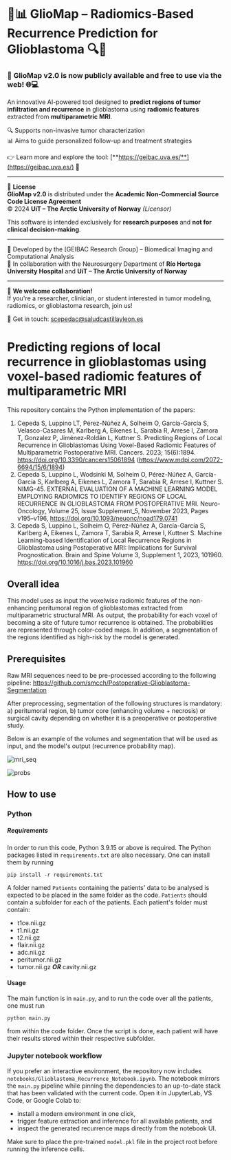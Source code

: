 # 🧠📊 **GlioMap – Radiomics-Based Recurrence Prediction for Glioblastoma** 🔍🧬

### 🚀 **GlioMap v2.0** is now publicly available and free to use via the web! 🌐💻

An innovative AI-powered tool designed to **predict regions of tumor infiltration and recurrence** in glioblastoma using **radiomic features** extracted from **multiparametric MRI**.

🔍 Supports non-invasive tumor characterization  
📊 Aims to guide personalized follow-up and treatment strategies

👉 Learn more and explore the tool: [**https://geibac.uva.es/**](https://geibac.uva.es/) 🔗

---

🔐 **License**  
**GlioMap v2.0** is distributed under the **Academic Non-Commercial Source Code License Agreement**  
© 2024 **UiT – The Arctic University of Norway** *(Licensor)*

This software is intended exclusively for **research purposes** and **not for clinical decision-making**.

---

🧠 Developed by the [GEIBAC Research Group] – Biomedical Imaging and Computational Analysis  
🏥 In collaboration with the Neurosurgery Department of **Río Hortega University Hospital** and **UiT – The Arctic University of Norway**

---

💬 **We welcome collaboration!**  
If you're a researcher, clinician, or student interested in tumor modeling, radiomics, or glioblastoma research, join us!

📧 Get in touch: [scepedac@saludcastillayleon.es](scepedac@saludcastillayleon.e)



# Predicting regions of local recurrence in glioblastomas using voxel-based radiomic features of multiparametric MRI

This repository contains the Python implementation of the papers: 
1) Cepeda S, Luppino LT, Pérez-Núñez A, Solheim O, García-García S, Velasco-Casares M, Karlberg A, Eikenes L, Sarabia R, Arrese I, Zamora T, Gonzalez P, Jiménez-Roldán L, Kuttner S. Predicting Regions of Local Recurrence in Glioblastomas Using Voxel-Based Radiomic Features of Multiparametric Postoperative MRI. Cancers. 2023; 15(6):1894. https://doi.org/10.3390/cancers15061894 (https://www.mdpi.com/2072-6694/15/6/1894)
2) Cepeda S, Luppino L, Wodsinki M, Solheim O, Pérez-Núñez A, García-García S, Karlberg A, Eikenes L, Zamora T, Sarabia R, Arrese I, Kuttner S. NIMG-45. EXTERNAL EVALUATION OF A MACHINE LEARNING MODEL EMPLOYING RADIOMICS TO IDENTIFY REGIONS OF LOCAL RECURRENCE IN GLIOBLASTOMA FROM POSTOPERATIVE MRI. Neuro-Oncology, Volume 25, Issue Supplement_5, November 2023, Pages v195–v196, https://doi.org/10.1093/neuonc/noad179.0741
3) Cepeda S, Luppino L, Solheim O, Pérez-Núñez A, García-García S, Karlberg A, Eikenes L, Zamora T, Sarabia R, Arrese I, Kuttner S. Machine Learning-based Identification of Local Recurrence Regions in Glioblastoma using Postoperative MRI: Implications for Survival Prognostication. Brain and Spine Volume 3, Supplement 1, 2023, 101960. https://doi.org/10.1016/j.bas.2023.101960

## Overall idea

This model uses as input the voxelwise radiomic features of the non-enhancing peritumoral region of glioblastomas extracted from multiparametric structural MRI. As output, the probability for each voxel of becoming a site of future tumor recurrence is obtained. The probabilities are represented through color-coded maps. In addition, a segmentation of the regions identified as high-risk by the model is generated.

## Prerequisites

Raw MRI sequences need to be pre-processed according to the following pipeline: https://github.com/smcch/Postoperative-Glioblastoma-Segmentation

After preprocessing, segmentation of the following structures is mandatory: a) peritumoral region, b) tumor core (enhancing volume + necrosis) or surgical cavity depending on whether it is a preoperative or postoperative study.

Below is an example of the volumes and segmentation that will be used as input, and the model's output (recurrence probability map).
 
![mri_seq](https://user-images.githubusercontent.com/87584415/232340667-c31257a7-b5dc-4e88-8808-c87eae353812.jpg)

![probs](https://user-images.githubusercontent.com/87584415/232340674-2867bfeb-de14-4b11-b0a3-3406db851b65.jpg)

## How to use

### Python

##### Requirements

In order to run this code, Python 3.9.15 or above is required. The Python packages listed in `requirements.txt` are also necessary. One can install them by running
```
pip install -r requirements.txt
```

A folder named `Patients` containing the patients' data to be analysed is expected to be placed in the same folder as the code. `Patients` should contain a subfolder for each of the patients. Each patient's folder must contain:

* t1ce.nii.gz
* t1.nii.gz
* t2.nii.gz
* flair.nii.gz
* adc.nii.gz
* peritumor.nii.gz
* tumor.nii.gz **_OR_** cavity.nii.gz


#### Usage

The main function is in `main.py`, and to run the code over all the patients, one must run
```
python main.py
```
from within the code folder. Once the script is done, each patient will have their results stored within their respective subfolder.

### Jupyter notebook workflow

If you prefer an interactive environment, the repository now includes `notebooks/Glioblastoma_Recurrence_Notebook.ipynb`. The notebook mirrors the `main.py` pipeline while pinning the dependencies to an up-to-date stack that has been validated with the current code. Open it in JupyterLab, VS Code, or Google Colab to:

* install a modern environment in one click,
* trigger feature extraction and inference for all available patients, and
* inspect the generated recurrence maps directly from the notebook UI.

Make sure to place the pre-trained `model.pkl` file in the project root before running the inference cells.


